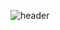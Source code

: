 ![header](https://capsule-render.vercel.app/api?color=gradient&height=400&text=Hello%20I'm%20Đăng&animation=twinkling)
